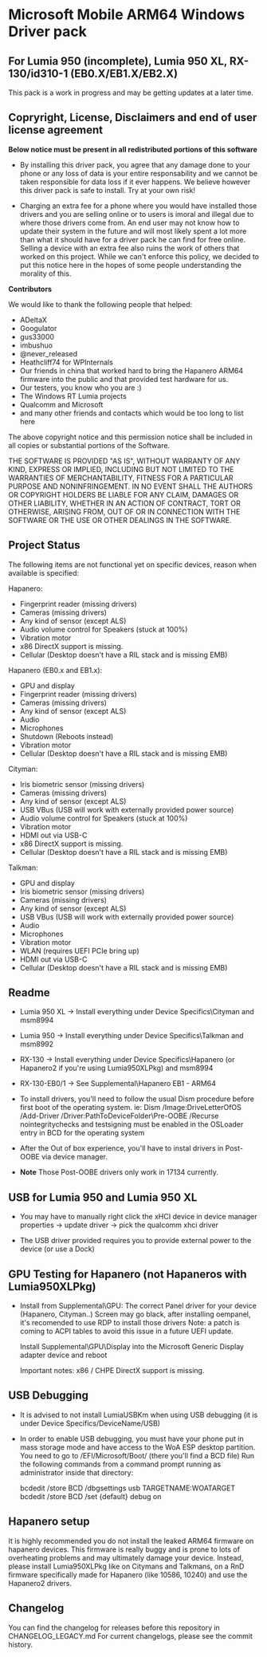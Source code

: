 
# Microsoft Mobile ARM64 Windows Driver pack
## For Lumia 950 (incomplete), Lumia 950 XL, RX-130/id310-1 (EB0.X/EB1.X/EB2.X)

This pack is a work in progress and may be getting updates at a later time.

## Copryright, License, Disclaimers and end of user license agreement


**Below notice must be present in all redistributed portions of this software**

- By installing this driver pack, you agree that any damage done to your phone or any loss of data is your entire responsability
  and we cannot be taken responsible for data loss if it ever happens.
  We believe however this driver pack is safe to install.
  Try at your own risk!

- Charging an extra fee for a phone where you would have installed those drivers and you are selling online or to users is
  imoral and illegal due to where those drivers come from. An end user may not know how to update their system in the future
  and will most likely spent a lot more than what it should have for a driver pack he can find for free online.
  Selling a device with an extra fee also ruins the work of others that worked on this project. While we can't enforce this policy,
  we decided to put this notice here in the hopes of some people understanding the morality of this.

**Contributors**

We would like to thank the following people that helped:

- ADeltaX
- Googulator
- gus33000
- imbushuo
- @never_released
- Heathcliff74 for WPInternals
- Our friends in china that worked hard to bring the Hapanero ARM64 firmware into the public
  and that provided test hardware for us.
- Our testers, you know who you are :)
- The Windows RT Lumia projects
- Qualcomm and Microsoft
- and many other friends and contacts which would be too long to list here

The above copyright notice and this permission notice shall be included in all
copies or substantial portions of the Software.

THE SOFTWARE IS PROVIDED "AS IS", WITHOUT WARRANTY OF ANY KIND, EXPRESS OR
IMPLIED, INCLUDING BUT NOT LIMITED TO THE WARRANTIES OF MERCHANTABILITY,
FITNESS FOR A PARTICULAR PURPOSE AND NONINFRINGEMENT. IN NO EVENT SHALL THE
AUTHORS OR COPYRIGHT HOLDERS BE LIABLE FOR ANY CLAIM, DAMAGES OR OTHER
LIABILITY, WHETHER IN AN ACTION OF CONTRACT, TORT OR OTHERWISE, ARISING FROM,
OUT OF OR IN CONNECTION WITH THE SOFTWARE OR THE USE OR OTHER DEALINGS IN THE
SOFTWARE.

## Project Status

The following items are not functional yet on specific devices, reason when available is specified:

Hapanero:
   - Fingerprint reader (missing drivers)
   - Cameras (missing drivers)
   - Any kind of sensor (except ALS)
   - Audio volume control for Speakers (stuck at 100%)
   - Vibration motor
   - x86 DirectX support is missing.
   - Cellular (Desktop doesn't have a RIL stack and is missing EMB)

Hapanero (EB0.x and EB1.x):
   - GPU and display
   - Fingerprint reader (missing drivers)
   - Cameras (missing drivers)
   - Any kind of sensor (except ALS)
   - Audio
   - Microphones
   - Shutdown (Reboots instead)
   - Vibration motor
   - Cellular (Desktop doesn't have a RIL stack and is missing EMB)

Cityman:
   - Iris biometric sensor (missing drivers)
   - Cameras (missing drivers)
   - Any kind of sensor (except ALS)
   - USB VBus (USB will work with externally provided power source)
   - Audio volume control for Speakers (stuck at 100%)
   - Vibration motor
   - HDMI out via USB-C
   - x86 DirectX support is missing.
   - Cellular (Desktop doesn't have a RIL stack and is missing EMB)

Talkman:
   - GPU and display
   - Iris biometric sensor (missing drivers)
   - Cameras (missing drivers)
   - Any kind of sensor (except ALS)
   - USB VBus (USB will work with externally provided power source)
   - Audio
   - Microphones
   - Vibration motor
   - WLAN (requires UEFI PCIe bring up)
   - HDMI out via USB-C
   - Cellular (Desktop doesn't have a RIL stack and is missing EMB)


## Readme

- Lumia 950 XL -> Install everything under Device Specifics\Cityman and msm8994
- Lumia 950    -> Install everything under Device Specifics\Talkman and msm8992
- RX-130       -> Install everything under Device Specifics\Hapanero (or Hapanero2 if you're using Lumia950XLPkg) and msm8994
- RX-130-EB0/1 -> See Supplemental\Hapanero EB1 - ARM64

- To install drivers, you'll need to follow the usual Dism procedure before first boot of the operating system.
  ie: Dism /Image:DriveLetterOfOS /Add-Driver /Driver:PathToDeviceFolder\Pre-OOBE /Recurse
  nointegritychecks and testsigning must be enabled in the OSLoader entry in BCD for the operating system

- After the Out of box experience, you'll have to instal drivers in Post-OOBE via device manager.
- **Note** Those Post-OOBE drivers only work in 17134 currently.


## USB for Lumia 950 and Lumia 950 XL

- You may have to manually right click the xHCI device in device manager
  properties -> update driver -> pick the qualcomm xhci driver

- The USB driver provided requires you to provide external power to the device (or use a Dock)


## GPU Testing for Hapanero (not Hapaneros with Lumia950XLPkg)

- Install from Supplemental\GPU:
  The correct Panel driver for your device (Hapanero, Cityman..)
  Screen may go black, after installing oempanel, it's recomended to use RDP to install those drivers
  Note: a patch is coming to ACPI tables to avoid this issue in a future UEFI update.

  Install Supplemental\GPU\Display into the Microsoft Generic Display adapter device and reboot

  Important notes:
  x86 / CHPE DirectX support is missing.


## USB Debugging

- It is advised to not install LumiaUSBKm when using USB debugging (it is under Device Specifics/DeviceName/USB)
- In order to enable USB debugging, you must have your phone put in mass storage mode and have access to the WoA ESP desktop
  partition.
  You need to go to /EFI/Microsoft/Boot/ (there you'll find a BCD file)
  Run the following commands from a command prompt running as administrator inside that directory:
  
  bcdedit /store BCD /dbgsettings usb TARGETNAME:WOATARGET
  bcdedit /store BCD /set {default} debug on

## Hapanero setup
It is highly recommended you do not install the leaked ARM64 firmware on hapanero devices. This firmware is really buggy and is prone to lots of overheating problems and may ultimately damage your device.
Instead, please install Lumia950XLPkg like on Citymans and Talkmans, on a RnD firmware specifically made for Hapanero (like 10586, 10240) and use the Hapanero2 drivers.

## Changelog

You can find the changelog for releases before this repository in CHANGELOG_LEGACY.md
For current changelogs, please see the commit history.
